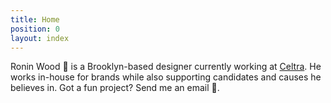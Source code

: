 ```yaml
---
title: Home
position: 0
layout: index
---
```


Ronin Wood 🌹 is a Brooklyn-based designer currently working at <a href="http://celtra.com">Celtra</a>. He works in-house for brands while also supporting candidates and causes he believes in. Got a fun project? Send me an email 📧.